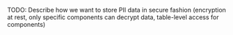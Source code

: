 TODO: Describe how we want to store PII data in secure fashion (encryption at rest, only specific components can decrypt data, table-level access for components)